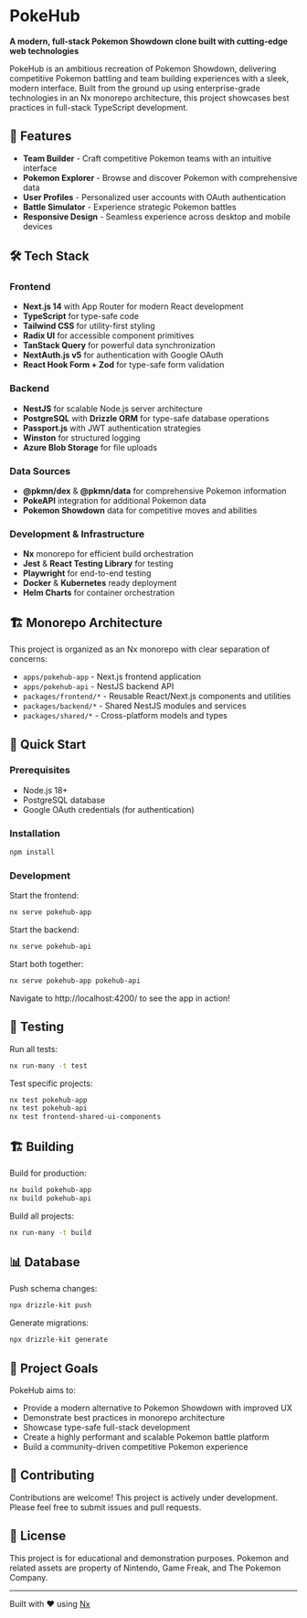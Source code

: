 # PokeHub

**A modern, full-stack Pokemon Showdown clone built with cutting-edge web technologies**

PokeHub is an ambitious recreation of Pokemon Showdown, delivering competitive Pokemon battling and team building experiences with a sleek, modern interface. Built from the ground up using enterprise-grade technologies in an Nx monorepo architecture, this project showcases best practices in full-stack TypeScript development.

## 🚀 Features

- **Team Builder** - Craft competitive Pokemon teams with an intuitive interface
- **Pokemon Explorer** - Browse and discover Pokemon with comprehensive data
- **User Profiles** - Personalized user accounts with OAuth authentication
- **Battle Simulator** - Experience strategic Pokemon battles
- **Responsive Design** - Seamless experience across desktop and mobile devices

## 🛠️ Tech Stack

### Frontend
- **Next.js 14** with App Router for modern React development
- **TypeScript** for type-safe code
- **Tailwind CSS** for utility-first styling
- **Radix UI** for accessible component primitives
- **TanStack Query** for powerful data synchronization
- **NextAuth.js v5** for authentication with Google OAuth
- **React Hook Form + Zod** for type-safe form validation

### Backend
- **NestJS** for scalable Node.js server architecture
- **PostgreSQL** with **Drizzle ORM** for type-safe database operations
- **Passport.js** with JWT authentication strategies
- **Winston** for structured logging
- **Azure Blob Storage** for file uploads

### Data Sources
- **@pkmn/dex** & **@pkmn/data** for comprehensive Pokemon information
- **PokeAPI** integration for additional Pokemon data
- **Pokemon Showdown** data for competitive moves and abilities

### Development & Infrastructure
- **Nx** monorepo for efficient build orchestration
- **Jest** & **React Testing Library** for testing
- **Playwright** for end-to-end testing
- **Docker** & **Kubernetes** ready deployment
- **Helm Charts** for container orchestration

## 🏗️ Monorepo Architecture

This project is organized as an Nx monorepo with clear separation of concerns:

- `apps/pokehub-app` - Next.js frontend application
- `apps/pokehub-api` - NestJS backend API
- `packages/frontend/*` - Reusable React/Next.js components and utilities
- `packages/backend/*` - Shared NestJS modules and services
- `packages/shared/*` - Cross-platform models and types

## 🚦 Quick Start

### Prerequisites
- Node.js 18+
- PostgreSQL database
- Google OAuth credentials (for authentication)

### Installation

```bash
npm install
```

### Development

Start the frontend:
```bash
nx serve pokehub-app
```

Start the backend:
```bash
nx serve pokehub-api
```

Start both together:
```bash
nx serve pokehub-app pokehub-api
```

Navigate to http://localhost:4200/ to see the app in action!


## 🧪 Testing

Run all tests:
```bash
nx run-many -t test
```

Test specific projects:
```bash
nx test pokehub-app
nx test pokehub-api
nx test frontend-shared-ui-components
```

## 🏗️ Building

Build for production:
```bash
nx build pokehub-app
nx build pokehub-api
```

Build all projects:
```bash
nx run-many -t build
```

## 📊 Database

Push schema changes:
```bash
npx drizzle-kit push
```

Generate migrations:
```bash
npx drizzle-kit generate
```

## 🎯 Project Goals

PokeHub aims to:
- Provide a modern alternative to Pokemon Showdown with improved UX
- Demonstrate best practices in monorepo architecture
- Showcase type-safe full-stack development
- Create a highly performant and scalable Pokemon battle platform
- Build a community-driven competitive Pokemon experience

## 🤝 Contributing

Contributions are welcome! This project is actively under development. Please feel free to submit issues and pull requests.

## 📝 License

This project is for educational and demonstration purposes. Pokemon and related assets are property of Nintendo, Game Freak, and The Pokemon Company.

---

Built with ❤️ using [Nx](https://nx.dev)
